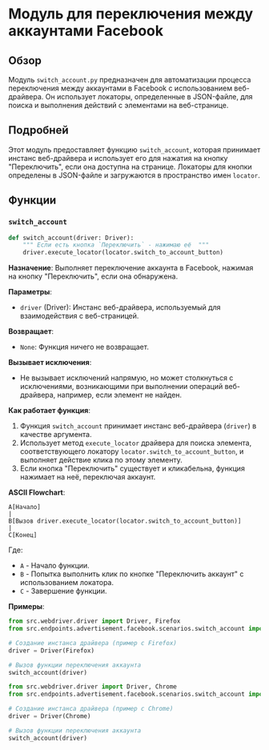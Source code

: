# Модуль для переключения между аккаунтами Facebook

## Обзор

Модуль `switch_account.py` предназначен для автоматизации процесса переключения между аккаунтами в Facebook с использованием веб-драйвера. Он использует локаторы, определенные в JSON-файле, для поиска и выполнения действий с элементами на веб-странице.

## Подробней

Этот модуль предоставляет функцию `switch_account`, которая принимает инстанс веб-драйвера и использует его для нажатия на кнопку "Переключить", если она доступна на странице. Локаторы для кнопки определены в JSON-файле и загружаются в пространство имен `locator`.

## Функции

### `switch_account`

```python
def switch_account(driver: Driver):
    """ Если есть кнопка `Переключить` - нажимаю её  """
    driver.execute_locator(locator.switch_to_account_button)
```

**Назначение**: Выполняет переключение аккаунта в Facebook, нажимая на кнопку "Переключить", если она обнаружена.

**Параметры**:
- `driver` (Driver): Инстанс веб-драйвера, используемый для взаимодействия с веб-страницей.

**Возвращает**:
- `None`: Функция ничего не возвращает.

**Вызывает исключения**:
- Не вызывает исключений напрямую, но может столкнуться с исключениями, возникающими при выполнении операций веб-драйвера, например, если элемент не найден.

**Как работает функция**:

1. Функция `switch_account` принимает инстанс веб-драйвера (`driver`) в качестве аргумента.
2. Использует метод `execute_locator` драйвера для поиска элемента, соответствующего локатору `locator.switch_to_account_button`, и выполняет действие клика по этому элементу.
3. Если кнопка "Переключить" существует и кликабельна, функция нажимает на неё, переключая аккаунт.

**ASCII Flowchart**:

```
A[Начало]
|
B[Вызов driver.execute_locator(locator.switch_to_account_button)]
|
C[Конец]
```

Где:
- `A` - Начало функции.
- `B` - Попытка выполнить клик по кнопке "Переключить аккаунт" с использованием локатора.
- `C` - Завершение функции.

**Примеры**:

```python
from src.webdriver.driver import Driver, Firefox
from src.endpoints.advertisement.facebook.scenarios.switch_account import switch_account

# Создание инстанса драйвера (пример с Firefox)
driver = Driver(Firefox)

# Вызов функции переключения аккаунта
switch_account(driver)
```
```python
from src.webdriver.driver import Driver, Chrome
from src.endpoints.advertisement.facebook.scenarios.switch_account import switch_account

# Создание инстанса драйвера (пример с Chrome)
driver = Driver(Chrome)

# Вызов функции переключения аккаунта
switch_account(driver)